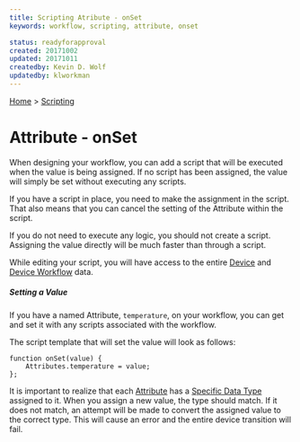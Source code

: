 ```yaml
---
title: Scripting Atribute - onSet
keywords: workflow, scripting, attribute, onset

status: readyforapproval
created: 20171002
updated: 20171011
createdby: Kevin D. Wolf
updatedby: klworkman
---
```

[Home](../Index.md) > [Scripting](Index.md)

# Attribute - onSet

When designing your workflow, you can add a script that will be executed when the value is being assigned.  If no script
has been assigned, the value will simply be set without executing any scripts.

If you have a script in place, you need to make the assignment in the script.  That also means that you can cancel the setting of the Attribute within the script.

If you do not need to execute any logic, you should not create a script.  Assigning the value directly will be much faster than through a script.


While editing your script, you will have access to the entire [Device](DeviceScriptingModel.md) and [Device Workflow](DeviceWorkflowScriptingModel.md) data.

##### Setting a Value
If you have a named Attribute, `temperature`, on your workflow, you can get and set it with any scripts associated 
with the workflow.

The script template that will set the value will look as follows:

```
function onSet(value) {
    Attributes.temperature = value;
};
```
It is important to realize that each [Attribute](../Workflows/Attributes.md) has a [Specific Data Type](../Messaging/TypeSystem/Index.md) assigned to it.  When
you assign a new value, the type should match.  If it does not match, an attempt will be made to convert
the assigned value to the correct type.  This will cause an error and the entire device transition will fail.
